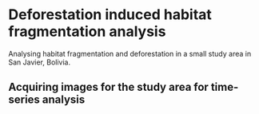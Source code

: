 # Deforestation induced habitat fragmentation analysis
Analysing habitat fragmentation and deforestation in a small study area in San Javier, Bolivia.

## Acquiring images for the study area for time-series analysis
